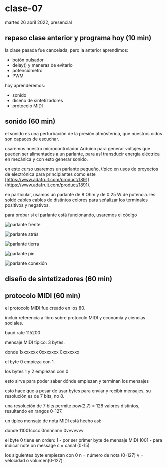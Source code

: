 # clase-07

martes 26 abril 2022, presencial

## repaso clase anterior y programa hoy (10 min)

la clase pasada fue cancelada, pero la anterior aprendimos:

* botón pulsador
* delay() y maneras de evitarlo
* potenciómetro
* PWM

hoy aprenderemos:

* sonido
* diseño de sintetizadores
* protocolo MIDI

## sonido (60 min)

el sonido es una perturbación de la presión atmósferica, que nuestros oídos son capaces de escuchar.

usaremos nuestro microcontrolador Arduino para generar voltajes que pueden ser alimentados a un parlante, para así transducir energía eléctrica en mecánica y con esto generar sonido.

en este curso usaremos un parlante pequeño, típico en usos de proyectos de electrónica para principiantes como este [https://www.adafruit.com/product/1891]
(https://www.adafruit.com/product/1891).

en particular, usamos un parlante de 8 Ohm y de 0.25 W de potencia. les soldé cables cables de distintos colores para señalizar los terminales positivos y negativos.

para probar si el parlante está funcionando, usaremos el código 

![parlante frente](./imagenes/00-parlante-frente.jpg "parlante frente")

![parlante atrás](./imagenes/01-parlante-atras.jpg "parlante atrás")

![parlante tierra](./imagenes/02-parlante-tierra.jpg "parlante tierra")

![parlante pin](./imagenes/03-parlante-pin.jpg "parlante pin")

![parlante conexión](./imagenes/04-parlante-conexion.jpg "parlante conexión")

## diseño de sintetizadores (60 min)



## protocolo MIDI (60 min)

el protocolo MIDI fue creado en los 80.

incluir referencia a libro sobre protocolo MIDI y economía y ciencias sociales.

baud rate 115200

mensaje MIDI típico: 3 bytes.

donde 1xxxxxxx 0xxxxxxx 0xxxxxxx

el byte 0 empieza con 1.

los bytes 1 y 2 empiezan con 0

esto sirve para poder saber dónde empiezan y terminan los mensajes


esto hace que a pesar de usar bytes para enviar y recibir mensajes, su resolución es de 7 bits, no 8.

una resolución de 7 bits permite pow(2,7) = 128 valores distintos, resultando en rangos 0-127.


un típico mensaje de nota MIDI está hecho así:

donde 11001cccc 0nnnnnnn 0vvvvvvv

el byte 0 tiene en orden:
1 - por ser primer byte de mensaje MIDI
1001 - para indicar note on message
c = canal (0-15)

los siguientes byte empiezan con 0
n = número de nota (0-127)
v = velocidad o volumen(0-127)